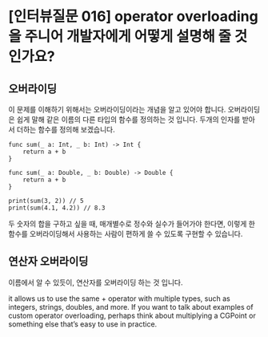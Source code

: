 # [인터뷰질문 016] operator overloading을 주니어 개발자에게 어떻게 설명해 줄 것 인가요?

## 오버라이딩
이 문제를 이해하기 위해서는 오버라이딩이라는 개념을 알고 있어야 합니다. 오버라이딩은 쉽게 말해 같은 이름의 다른 타입의 함수를 정의하는 것 입니다. 두개의 인자를 받아서 더하는 함수를 정의해 보겠습니다.

```
func sum(_ a: Int, _ b: Int) -> Int {
    return a + b
}

func sum(_ a: Double, _ b: Double) -> Double {
    return a + b
}

print(sum(3, 2)) // 5
print(sum(4.1, 4.2)) // 8.3
```

두 숫자의 합을 구하고 싶을 때, 매개별수로 정수와 실수가 들어가야 한다면, 이렇게 한 함수를 오버라이딩해서 사용하는 사람이 편하게 쓸 수 있도록 구현할 수 있습니다.

## 연산자 오버라이딩
이름에서 알 수 있듯이, 연산자를 오버라이딩 하는 것 입니다. 

it allows us to use the same + operator with multiple types, such as integers, strings, doubles, and more. If you want to talk about examples of custom operator overloading, perhaps think about multiplying a CGPoint or something else that’s easy to use in practice.

